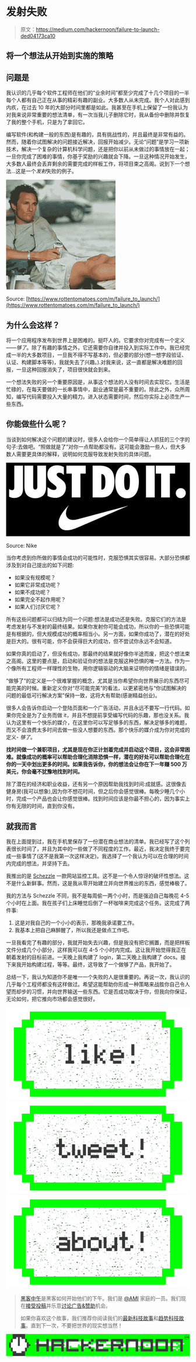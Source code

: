 # 发射失败

> 原文：<https://medium.com/hackernoon/failure-to-launch-ded04173ca10>

## 将一个想法从开始到实施的策略

## 问题是

我认识的几乎每个软件工程师在他们的“业余时间”都至少完成了十几个项目的一半每个人都有自己正在从事的精彩有趣的副业。大多数人从未完成。我个人对此感到内疚，在过去 10 年的大部分时间里都是如此。我甚至在手机上保留了一份我认为对我来说非常重要的想法清单，有一次当我儿子删除它时，我从备份中删除并恢复了我的整个手机，只是为了拿回它。

编写软件(和构建一般的东西)是有趣的，具有挑战性的，并且最终是非常有益的。然而，随着你试图解决的问题接近解决，回报开始减少。无论“问题”是学习一项新技术，解决一个复杂的计算机科学问题，还是把你以前从未做过的事情放在一起；一旦你完成了困难的事情，你基于奖励的兴趣就会下降。一旦这种情况开始发生，大多数人最终会丢弃剩余的需要完成的样板工作，将项目束之高阁。说到下一个想法…这是一个*发射*失败的例子。

![](img/e3c2f423f7f3e032808bd667e182736e.png)

Source: [https://www.rottentomatoes.com/m/failure_to_launch/](https://www.rottentomatoes.com/m/failure_to_launch/)

## 为什么会这样？

将一个应用程序发布到世界上是困难的。挺吓人的。它要求你对完成有一个定义——*够了*。除了有趣的事情之外，它还需要你自律并投入到实际工作中。我已经完成一半的大多数项目，一旦我不得不写基本的，但必要的部分(想一想字段验证、认证、构建脚本等等)，我就失去了兴趣。).对我来说，这一直都是解决难题的回报，一旦这种回报消失了，项目很快就会到来。

一个想法失败的另一个重要原因是，从事这个想法的人没有时间去实现它。生活是忙碌的，在每天要做的一长串事情中，副业通常是最不重要的。除此之外，众所周知，编写代码需要投入大量的精力。进入状态需要时间，然后你实际上必须生产一些东西。

## 你能做些什么呢？

当谈到如何解决这个问题的建议时，很多人会给你一个简单得让人抓狂的三个字的句子:去做吧。“照做就是了”对你一点帮助都没有。这可能会激励一些人，但大多数人需要更具体的解释，说明如何克服导致发射失败的具体问题。

![](img/7dd170f3ab44b04f537b9ba45775345f.png)

Source: Nike

当你考虑到你所做的事情会成功的可能性时，克服恐惧其实很容易。大部分恐惧都涉及到对自己提出的如下问题:

*   如果没有规模呢？
*   如果它非常成功呢？
*   如果不成功呢？
*   如果完全不起作用呢？
*   如果人们讨厌它呢？

所有这些问题都可以归结为同一个问题:想法是成功还是失败。克服它们的方法是考虑发射与不发射的最终结果。如果你发射你可能会成功，所以你的一些恐惧可能是有根据的，但大规模成功的概率相当小。另一方面，如果你成功了，潜在的好处是巨大的。很有可能，你不会获得巨大的成功，但不尝试你永远不会知道。

如果你真的启动了，但没有成功，那最终的结果就好像你半途而废，把这个想法束之高阁。这里的要点是，启动和验证你的想法是克服这种恐惧的唯一方法。作为一个像所有工程师一样理性的生物，用你逻辑驱动的大脑来证明你的情绪是错误的。

“做够了”的定义是一个很难掌握的概念，尤其是当你希望你向世界展示的东西尽可能完美的时候。重新定义你对“尽可能完美”的看法，以更紧密地与“你试图解决的问题的最低可行解决方案”保持一致，这将大有帮助(感谢精益创业)。

很多人会告诉你启动一个登陆页面和一个广告活动，并且永远不要写一行代码。如果你完全是为了业务而做 it，并且不想提前享受编写代码的乐趣，那也没关系。我认为这里有一个快乐的媒介，在这里你可以写足够多的东西，解决足够多的难题，而又不会浪费太多时间去做一些没人想要的东西。那个快乐的媒介成为你对完成的定义- *够了*。

**找时间做一个兼职项目，尤其是现在你正计划着完成并启动这个项目，这会非常困难。就像成功的概率可以帮助合理化消除恐惧一样，潜在的好处可以帮助合理化在你的一天中划出更多的时间。如果我告诉你，你的想法会让你在下一年赚 500 万美元，你会毫不犹豫地找到时间。**

除了潜在的经济和职业收益，还有另一个原因帮助我找到时间:成就感。这很像去健身房(我可以想象),因为你不想花时间，但之后你会感觉很棒。每晚少睡几个小时，完成一个产品也会让你感觉很棒。找到时间应该是你最不担心的，因为事实上你有无限的时间，直到你没有。

## 就我而言

我在上面提到过，我在手机里保存了一份潜在商业想法的清单。我已经写了这个列表很长时间了，并且为其中的一些做了不同程度的工作。最近，我决定我终于要完成一些事情了(这不是我第一次这样决定)。我选择了一个我认为可以在合理的时间内完成的想法，并坚持下去。

我推出的是 [Schezzle](https://schezzle.com) 一款网站监控工具。这不是一个令人惊讶的破坏性想法。这不是什么新鲜事。然而，这是我从零开始建立并向世界推出的东西，感觉棒极了。

我的方法与 Schezzle 不同，我不是每周偷一两个小时，而是强迫自己每晚花 4-5 个小时在上面。我在孩子们上床睡觉后倒了一杯咖啡来完成这个任务。这完成了两件事:

1.  这是对我自己的一个小小的表示，那晚我承诺要工作。
2.  我基本上把自己麻醉醒了，所以我还是做点工作吧。

一旦我看完了有趣的部分，我就开始失去兴趣，但是我没有把它搁置，而是把样板文件分成几个小部分，这样我可以在 4-5 个小时内完成。这让我开始觉得我正在朝着发射的目标前进。一天晚上我构建了 login，第二天晚上我构建了 docs。接下来我开始构建过程，等等。最终，这导致了一个做够了产品，我开始了。

总结一下，我认为知道你不是唯一一个失败的人是很重要的。再说一次，我认识的几乎每个工程师都没有这样做过。希望这能帮助你形成一种策略来战胜你自己令人望而却步的习惯，并向世界输送一些东西。它是否成功取决于你，但我向你保证，无论如何，把它推向市场都会感觉很好。

[![](img/50ef4044ecd4e250b5d50f368b775d38.png)](http://bit.ly/HackernoonFB)[![](img/979d9a46439d5aebbdcdca574e21dc81.png)](https://goo.gl/k7XYbx)[![](img/2930ba6bd2c12218fdbbf7e02c8746ff.png)](https://goo.gl/4ofytp)

> [黑客中午](http://bit.ly/Hackernoon)是黑客如何开始他们的下午。我们是 [@AMI](http://bit.ly/atAMIatAMI) 家庭的一员。我们现在[接受投稿](http://bit.ly/hackernoonsubmission)并乐意[讨论广告&赞助](mailto:partners@amipublications.com)机会。
> 
> 如果你喜欢这个故事，我们推荐你阅读我们的[最新科技故事](http://bit.ly/hackernoonlatestt)和[趋势科技故事](https://hackernoon.com/trending)。直到下一次，不要把世界的现实想当然！

![](img/be0ca55ba73a573dce11effb2ee80d56.png)